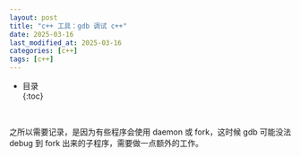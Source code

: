 ```yaml
---
layout: post
title: "c++ 工具：gdb 调试 c++"
date: 2025-03-16
last_modified_at: 2025-03-16
categories: [c++]
tags: [c++]
---
```


* 目录  
{:toc}
<br/>

之所以需要记录，是因为有些程序会使用 daemon 或 fork，这时候 gdb 可能没法 debug 到 fork 出来的子程序，需要做一点额外的工作。  

